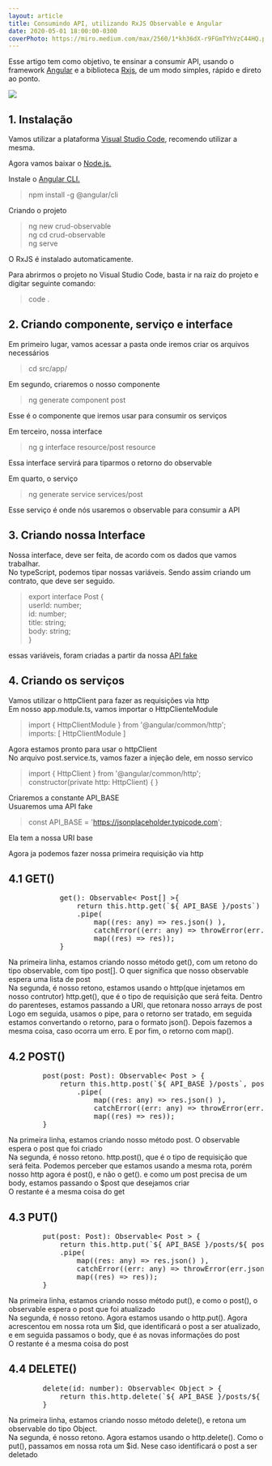 ```yaml
---
layout: article
title: Consumindo API, utilizando RxJS Observable e Angular
date: 2020-05-01 18:00:00-0300
coverPhoto: https://miro.medium.com/max/2560/1*kh36dX-r9FGmTYhVzC44HQ.png
---
```


Esse artigo tem como objetivo, te ensinar a consumir API, usando o framework <a href="https://angular.io/" target="_blank">Angular</a> e a biblioteca <a href="https://rxjs-dev.firebaseapp.com/" target="_blank">Rxjs</a>, de um modo simples, rápido e direto ao ponto.

![](https://miro.medium.com/max/2560/1*kh36dX-r9FGmTYhVzC44HQ.png)

## 1. Instalação

Vamos utilizar a plataforma <a href="https://code.visualstudio.com/" target="_blank">Visual Studio Code</a>, recomendo utilizar a mesma.

Agora vamos baixar o <a href="https://nodejs.org/en/" target="_blank">Node.js.</a>

Instale o <a href="https://cli.angular.io/" target="_blank">Angular CLI.</a>
> npm install -g @angular/cli 

Criando o projeto

> ng new crud-observable<br>
> ng cd crud-observable<br>
> ng serve<br>

O RxJS é instalado automaticamente.

Para abrirmos o projeto no Visual Studio Code, basta ir na raiz do projeto e digitar seguinte comando:

> code .

## 2. Criando componente, serviço e interface

Em primeiro lugar, vamos acessar a pasta onde iremos criar os arquivos necessários
> cd src/app/

Em segundo, criaremos o nosso componente 

> ng generate component post

Esse é o componente que iremos usar para consumir os serviços<br>

Em terceiro, nossa interface

> ng g interface resource/post resource

Essa interface servirá para tiparmos o retorno do observable

Em quarto, o serviço 

> ng generate service services/post

Esse serviço é onde nós usaremos o observable para consumir a API

## 3. Criando nossa Interface

Nossa interface, deve ser feita, de  acordo com os dados que vamos trabalhar.<br>
No typeScript, podemos tipar nossas variáveis. Sendo assim criando um contrato, que deve ser seguido.

> export interface Post {<br>
>     userId: number;<br>
>     id: number;<br>
>     title: string;<br>
>     body: string;<br>
> }

essas variáveis, foram criadas a partir da nossa <a href="https://jsonplaceholder.typicode.com/posts" target="_blank">API fake</a>

## 4. Criando os serviços

Vamos utilizar o httpClient para fazer as requisições via http<br> 
Em nosso app.module.ts, vamos importar o HttpClienteModule

> import { HttpClientModule } from '@angular/common/http';<br>
> imports: [ HttpClientModule ]<br>

Agora estamos pronto para usar o httpClient<br>
No arquivo post.service.ts, vamos fazer a injeção dele, em nosso servico

> import { HttpClient } from '@angular/common/http';<br>
> constructor(private http: HttpClient) { }

Criaremos a constante API_BASE<br>
Usuaremos uma API fake

> const API_BASE = 'https://jsonplaceholder.typicode.com'; 

Ela tem a nossa URI base<br>

Agora ja podemos fazer nossa primeira requisição via http<br>

## 4.1 GET()

<pre class="pure">
            get(): Observable< Post[] >{
                return this.http.get(`${ API_BASE }/posts`)
                .pipe(
                    map((res: any) => res.json() ),
                    catchError((err: any) => throwError(err.json())),
                    map((res) => res));
            }
</pre>

Na primeira linha, estamos criando nosso método get(), com um retono do tipo observable, com tipo post[]. O quer significa que nosso observable espera uma lista de post<br>
Na segunda, é nosso retono, estamos usando o http(que injetamos em nosso contrutor) http.get(), que é o tipo de requisição que será feita. Dentro do parenteses, estamos passando a URI, que retonara nosso arrays de post<br>
Logo em seguida, usamos o pipe, para o retorno ser tratado, em seguida estamos convertando o retorno, para o formato json(). Depois fazemos a mesma coisa, caso ocorra um erro. E por fim, o retorno com map().

## 4.2 POST()

<pre class="pure">
        post(post: Post): Observable< Post > {
            return this.http.post(`${ API_BASE }/posts`, post)
                .pipe(
                    map((res: any) => res.json() ),
                    catchError((err: any) => throwError(err.json())),
                    map((res) => res));
        }
</pre>

Na primeira linha, estamos criando nosso método post. O observable espera o post que foi criado<br>
Na segunda, é nosso retono. http.post(), que é o tipo de requisição que será feita. Podemos perceber que estamos usando a mesma rota, porém nosso http agora é post(), e não o get(). e como um post precisa de um body, estamos passando o $post que desejamos criar<br>
O restante é a mesma coisa do get

## 4.3 PUT()

<pre class="pure">
        put(post: Post): Observable< Post > {
            return this.http.put(`${ API_BASE }/posts/${ post.id }`, post)
            .pipe(
                map((res: any) => res.json() ),
                catchError((err: any) => throwError(err.json())),
                map((res) => res));
        }
</pre>

Na primeira linha, estamos criando nosso método put(), e como o post(), o observable espera o post que foi atualizado<br>
Na segunda, é nosso retono. Agora estamos usando o http.put(). Agora acrescentou em nossa rota um $id, que identificará o post a ser atualizado, e em seguida passamos o body, que é as novas informações do post<br>
O restante é a mesma coisa do post

## 4.4 DELETE()

<pre class="pure">
        delete(id: number): Observable< Object > {
            return this.http.delete(`${ API_BASE }/posts/${ id }`);
        }
</pre>

Na primeira linha, estamos criando nosso método delete(), e retona um observable do tipo Object.<br>
Na segunda, é nosso retono. Agora estamos usando o http.delete(). Como o put(), passamos em nossa rota um $id. Nese caso identificará o post a ser deletado<br>
